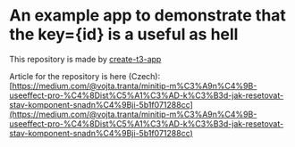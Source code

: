 # An example app to demonstrate that the key={id} is a useful as hell

This repository is made by [create-t3-app](https://create.t3.gg/)

Article for the repository is here (Czech): [https://medium.com/@vojta.tranta/minitip-m%C3%A9n%C4%9B-useeffect-pro-%C4%8Dist%C5%A1%C3%AD-k%C3%B3d-jak-resetovat-stav-komponent-snadn%C4%9Bji-5b1f071288cc](https://medium.com/@vojta.tranta/minitip-m%C3%A9n%C4%9B-useeffect-pro-%C4%8Dist%C5%A1%C3%AD-k%C3%B3d-jak-resetovat-stav-komponent-snadn%C4%9Bji-5b1f071288cc)
